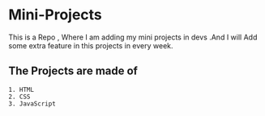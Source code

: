 # Mini-Projects
This is a Repo , Where I am adding my mini projects in devs .And I will Add some extra feature in this projects in every week.

## The Projects are made of 
    1. HTML
    2. CSS
    3. JavaScript
